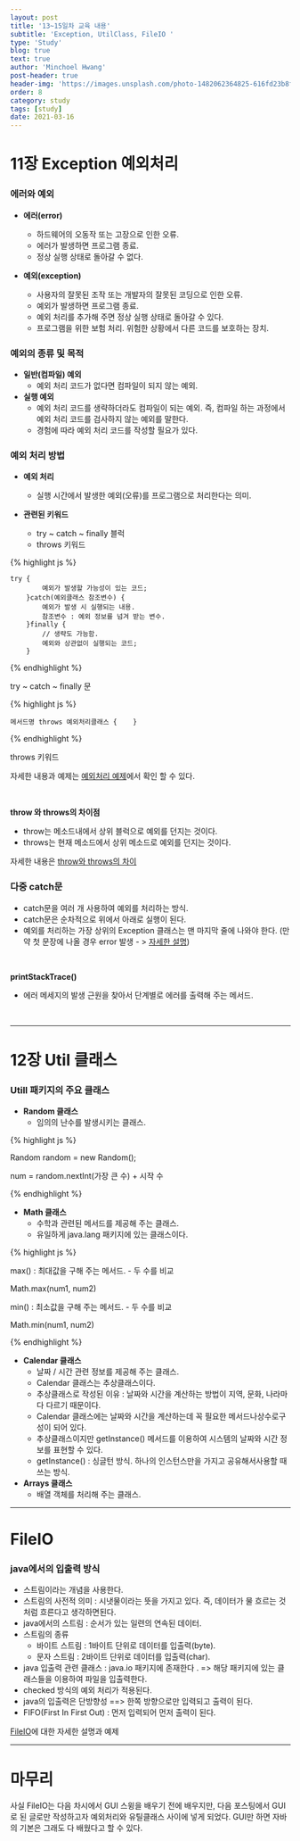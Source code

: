 ```yaml
---
layout: post
title: '13~15일차 교육 내용'
subtitle: 'Exception, UtilClass, FileIO '
type: 'Study'
blog: true
text: true
author: 'Minchoel Hwang'
post-header: true
header-img: 'https://images.unsplash.com/photo-1482062364825-616fd23b8fc1?ixid=MXwxMjA3fDB8MHxwaG90by1wYWdlfHx8fGVufDB8fHw%3D&ixlib=rb-1.2.1&auto=format&fit=crop&w=1350&q=80'
order: 8
category: study
tags: [study]
date: 2021-03-16
---
```


# 11장 Exception 예외처리

### 에러와 예외

- **에러(error)**

  - 하드웨어의 오동작 또는 고장으로 인한 오류.
  - 에러가 발생하면 프로그램 종료.
  - 정상 실행 상태로 돌아갈 수 없다.

- **예외(exception)**
  - 사용자의 잘못된 조작 또는 개발자의 잘못된 코딩으로 인한 오류.
  - 예외가 발생하면 프로그램 종료.
  - 예외 처리를 추가해 주면 정상 실행 상태로 돌아갈 수 있다.
  - 프로그램을 위한 보험 처리. 위험한 상황에서 다른 코드를 보호하는 장치.

### 예외의 종류 및 목적

- **일반(컴파일) 예외**
  - 예외 처리 코드가 없다면 컴파일이 되지 않는 예외.
- **실행 예외**
  - 예외 처리 코드를 생략하더라도 컴파일이 되는 예외. 즉, 컴파일 하는 과정에서 예외 처리 코드를 검사하지 않는 예외를 말한다.
  - 경험에 따라 예외 처리 코드를 작성할 필요가 있다.

### 예외 처리 방법

- **예외 처리**
  - 실행 시간에서 발생한 예외(오류)를 프로그램으로 처리한다는 의미.
- **관련된 키워드**

  - try ~ catch ~ finally 블럭
  - throws 키워드

{% highlight js %}

    try {
     		예외가 발생할 가능성이 있는 코드;
     	}catch(예외클래스 참조변수) {
     		예외가 발생 시 실행되는 내용.
            참조변수 : 예외 정보를 넘겨 받는 변수.
     	}finally {
    		// 생략도 가능함.
            예외와 상관없이 실행되는 코드;
     	}

{% endhighlight %}

<figcaption>try ~ catch ~ finally 문</figcaption>

{% highlight js %}

    메서드명 throws 예외처리클래스 {    }

{% endhighlight %}

<figcaption>throws 키워드</figcaption>

자세한 내용과 예제는 [예외처리 예제](https://imasoftwareengineer.tistory.com/82)에서 확인 할 수 있다.

<br/>

**throw 와 throws의 차이점**

- throw는 메소드내에서 상위 블럭으로 예외를 던지는 것이다.
- throws는 현재 메소드에서 상위 메소드로 예외를 던지는 것이다.

자세한 내용은 [throw와 throws의 차이](https://vitalholic.tistory.com/246)

### 다중 catch문

- catch문을 여러 개 사용하여 예외를 처리하는 방식.
- catch문은 순차적으로 위에서 아래로 실행이 된다.
- 예외를 처리하는 가장 상위의 Exception 클래스는 맨 마지막 줄에 나와야 한다. (만약 첫 문장에 나올 경우 error 발생 - > [자세한 설명](https://codedragon.tistory.com/4559))

<br/>

**printStackTrace()**

- 에러 메세지의 발생 근원을 찾아서 단계별로 에러를 출력해 주는 메서드.

<br/>

---

# 12장 Util 클래스

### Utill 패키지의 주요 클래스

- **Random 클래스**
  - 임의의 난수를 발생시키는 클래스.

{% highlight js %}

Random random = new Random();

num = random.nextInt(가장 큰 수) + 시작 수

{% endhighlight %}

- **Math 클래스**
  - 수학과 관련된 메서드를 제공해 주는 클래스.
  - 유일하게 java.lang 패키지에 있는 클래스이다.

{% highlight js %}

max() : 최대값을 구해 주는 메서드. - 두 수를 비교

Math.max(num1, num2)

min() : 최소값을 구해 주는 메서드. - 두 수를 비교

Math.min(num1, num2)

{% endhighlight %}

- **Calendar 클래스**
  - 날짜 / 시간 관련 정보를 제공해 주는 클래스.
  - Calendar 클래스는 추상클래스이다.
  - 추상클래스로 작성된 이유 : 날짜와 시간을 계산하는 방법이 지역, 문화, 나라마다 다르기 때문이다.
  - Calendar 클래스에는 날짜와 시간을 계산하는데 꼭 필요한 메서드나상수로구성이 되어 있다.
  - 추상클래스이지만 getInstance() 메서드를 이용하여 시스템의 날짜와 시간 정보를 표현할 수 있다.
  - getInstance() : 싱글턴 방식. 하나의 인스턴스만을 가지고 공유해서사용할 때 쓰는 방식.
- **Arrays 클래스**
  - 배열 객체를 처리해 주는 클래스.

---

# FileIO

### java에서의 입출력 방식

- 스트림이라는 개념을 사용한다.
- 스트림의 사전적 의미 : 시냇물이라는 뜻을 가지고 있다. 즉, 데이터가 물 흐르는 것처럼 흐른다고 생각하면된다.
- java에서의 스트림 : 순서가 있는 일련의 연속된 데이터.
- 스트림의 종류
  - 바이트 스트림 : 1바이트 단위로 데이터를 입출력(byte).
  - 문자 스트림 : 2바이트 단위로 데이터를 입출력(char).
- java 입출력 관련 클래스 : java.io 패키지에 존재한다 . => 해당 패키지에 있는 클래스들을 이용하여 파일을 입출력한다.
- checked 방식의 예외 처리가 적용된다.
- java의 입출력은 단방향성 ==> 한쪽 방향으로만 입력되고 출력이 된다.
- FIFO(First In First Out) : 먼저 입력되어 먼저 출력이 된다.

[FileIO](https://m.blog.naver.com/PostView.nhn?blogId=pjok1122&logNo=221505593049&proxyReferer=https:%2F%2Fwww.google.com%2F)에 대한 자세한 설명과 예제

---

# 마무리

사실 FileIO는 다음 차시에서 GUI 스윙을 배우기 전에 배우지만, 다음 포스팅에서 GUI로 된 글로만 작성하고자 예외처리와 유틸클래스 사이에 넣게 되었다.
GUI만 하면 자바의 기본은 그래도 다 배웠다고 할 수 있다.

